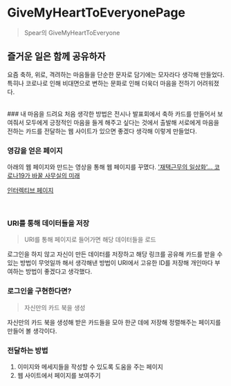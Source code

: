 # GiveMyHeartToEveryonePage
> Spear의 GiveMyHeartToEveryone

## 즐거운 일은 함께 공유하자
요즘 축하, 위로, 격려하는 마음들을 단순한 문자로 담기에는 모자라다 생각해 만들었다. 특히나 코로나로 인해 비대면으로 변하는 문화로 인해 더욱더 마음을 전하기 어려워졌다.

<br>
### 내 마음을 드려요
처음 생각한 방법은 전시나 발표회에서 축하 카드를 만들어서 보여줘서 모두에게 긍정적인 마음을 들게 해주고 싶다는 것에서 출발해 서로에게 마음을 전하는 카드를 전달하는 웹 사이트가 있으면 좋겠다 생각해 이렇게 만들었다.

<br>

### 영감을 얻은 페이지
아래의 웹 페이지와 만드는 영상을 통해 웹 페이지를 꾸몄다. 
['재택근무의 일상화'... 코로나19가 바꿀 사무실의 미래](https://www.bbc.com/korean/resources/idt-48d3c9a7-4063-4289-9726-611b5ea9d7b5)


[인터렉티브 페이지](https://www.youtube.com/watch?v=QB5qc0smeS0&list=PLe9WXHRkq9p11MIiI1FnMc8aekiBShq2L)


<br>

### URI를 통해 데이터들을 저장
> URI를 통해 페이지로 들어가면 해당 데이터들을 로드

로그인을 하지 않고 자신이 만든 데이터를 저장하고 해당 링크를 공유해 카드를 받을 수 있는 방법이 무엇일까 해서 생각해낸 방법이 URI에서 고유한 ID를 저장해 개인마다 부여하는 방법이 좋겠다고 생각했다.

### 로그인을 구현한다면?
> 자신만의 카드 북을 생성

자신만의 카드 북을 생성해 받은 카드들을 모아 한군 데에 저장해 정렬해주는 페이지를 만들어 볼 생각이다.

### 전달하는 방법

1. 이미지와 메세지들을 작성할 수 있도록 도움을 주는 페이지
2. 웹 사이트에서 페이지를 보여주기